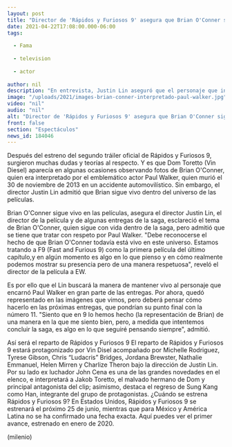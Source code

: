 ```yaml
---
layout: post
title: "Director de 'Rápidos y Furiosos 9' asegura que Brian O'Conner sigue vivo en la franquicia"
date: 2021-04-22T17:08:00.000-06:00
tags:
  
  - Fama
  
  - television
  
  - actor
  
author: nil
description: "En entrevista, Justin Lin aseguró que el personaje que interpretó Paul Walker, Brian O'Conner, sigue con vida dentro del universo de las películas protagonizadas por Vin Diesel. "
image: "/uploads/2021/images-brian-conner-interpretado-paul-walker.jpg"
video: "nil"
audio: "nil"
alt: "Director de 'Rápidos y Furiosos 9' asegura que Brian O'Conner sigue vivo en la franquicia"
front: false
section: "Espectáculos"
news_id: 184046
---
```


Después del estreno del segundo tráiler oficial de Rápidos y Furiosos 9, surgieron muchas dudas y teorías al respecto. Y es que Dom Toretto (Vin Diesel) aparecía en algunas ocasiones observando fotos de Brian O'Conner, quien era interpretado por el emblemático actor Paul Walker, quien murió el 30 de noviembre de 2013 en un accidente automovilístico. Sin embargo, el director Justin Lin admitió que Brian sigue vivo dentro del universo de las películas. 

Brian O'Conner sigue vivo en las películas, asegura el director Justin Lin, el director de la película y de algunas entregas de la saga, esclareció el tema de Brian O'Conner, quien sigue con vida dentro de la saga, pero admitió que se tiene que tratar con respeto por Paul Walker. "Debe reconocerse el hecho de que Brian O'Conner todavía está vivo en este universo. Estamos tratando a F9 (Fast and Furious 9) como la primera película del último capítulo,y en algún momento es algo en lo que pienso y en cómo realmente podemos mostrar su presencia pero de una manera respetuosa", reveló el director de la película a EW.

Es por ello que el Lin buscará la manera de mantener vivo al personaje que encarnó Paul Walker en gran parte de las entregas. Por ahora, quedó representado en las imágenes que vimos, pero deberá pensar cómo hacerlo en las próximas entregas, que pondrían su punto final con la número 11. "Siento que en 9 lo hemos hecho (la representación de Brian) de una manera en la que me siento bien, pero, a medida que intentemos concluir la saga, es algo en lo que seguiré pensando siempre", admitió.

Así será el reparto de Rápidos y Furiosos 9 El reparto de Rápidos y Furiosos 9 estará protagonizado por Vin Disel acompañado por Michelle Rodriguez, Tyrese Gibson, Chris “Ludacris” Bridges, Jordana Brewster, Nathalie Emmanuel, Helen Mirren y Charlize Theron bajo la dirección de Justin Lin.  Por su lado ex luchador John Cena es una de las grandes novedades en el elenco, e interpretará a Jakob Toretto, el malvado hermano de Dom y principal antagonista del clip; asimismo, destaca el regreso de Sung Kang como Han, integrante del grupo de protagonistas. 
¿Cuándo se estrena Rápidos y Furiosos 9? En Estados Unidos, Rápidos y Furiosos 9 se estrenará el próximo 25 de junio, mientras que para México y América Latina no se ha confirmado una fecha exacta. Aquí puedes ver el primer avance, estrenado en enero de 2020. 

(milenio)